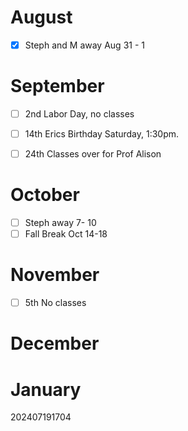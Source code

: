 
# August 
- [x] Steph and M away Aug 31 - 1

# September
- [ ] 2nd Labor Day, no classes
* [ ]  14th Erics Birthday Saturday,  1:30pm.
- [ ] 24th Classes over for Prof Alison
# October
- [ ] Steph away 7- 10 
- [ ] Fall Break Oct 14-18

# November
- [ ] 5th No classes


# December


# January 








202407191704
